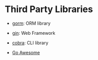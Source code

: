 # Third Party Libraries

-   [gorm](https://gorm.io/): ORM library
-   [gin](https://gin-gonic.com/docs/): Web Framework
-   [cobra](https://github.com/spf13/cobra): CLI library

-   [Go Awesome](https://github.com/avelino/awesome-go)
